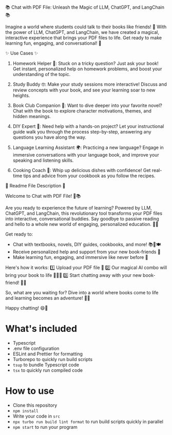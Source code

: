 📚 Chat with PDF File: Unleash the Magic of LLM, ChatGPT, and LangChain 📚

Imagine a world where students could talk to their books like friends! 🌟 With the power of LLM, ChatGPT, and LangChain, we have created a magical, interactive experience that brings your PDF files to life. Get ready to make learning fun, engaging, and conversational! 🎉

✨ Use Cases ✨

1. Homework Helper 📝: Stuck on a tricky question? Just ask your book! Get instant, personalized help on homework problems, and boost your understanding of the topic.

2. Study Buddy 🤓: Make your study sessions more interactive! Discuss and review concepts with your book, and see your learning soar to new heights.

3. Book Club Companion 📖: Want to dive deeper into your favorite novel? Chat with the book to explore character motivations, themes, and hidden meanings.

4. DIY Expert 🔧: Need help with a hands-on project? Let your instructional guide walk you through the process step-by-step, answering any questions you have along the way.

5. Language Learning Assistant 🌍: Practicing a new language? Engage in immersive conversations with your language book, and improve your speaking and listening skills.

6. Cooking Coach 🍳: Whip up delicious dishes with confidence! Get real-time tips and advice from your cookbook as you follow the recipes.

📄 Readme File Description 📄

Welcome to Chat with PDF File! 🥳📚

Are you ready to experience the future of learning? Powered by LLM, ChatGPT, and LangChain, this revolutionary tool transforms your PDF files into interactive, conversational buddies. Say goodbye to passive reading and hello to a whole new world of engaging, personalized education. 👋✨

Get ready to:
- Chat with textbooks, novels, DIY guides, cookbooks, and more! 📚🔧🍽️
- Receive personalized help and support from your new book-friends 🤗
- Make learning fun, engaging, and immersive like never before 🚀

Here's how it works:
1️⃣ Upload your PDF file 📎
2️⃣ Our magical AI combo will bring your book to life 🧙‍♂️🤖
3️⃣ Start chatting away with your new book-friend! 💬📘

So, what are you waiting for? Dive into a world where books come to life and learning becomes an adventure! 🌈🦄

Happy chatting! 😄🌟

# What's included

- Typescript
- .env file configuration
- ESLint and Prettier for formatting
- Turborepo to quickly run build scripts
- `tsup` to bundle Typescript code
- `tsx` to quickly run compiled code

# How to use

- Clone this repository
- `npm install`
- Write your code in `src`
- `npx turbo run build lint format` to run build scripts quickly in parallel
- `npm start` to run your program
